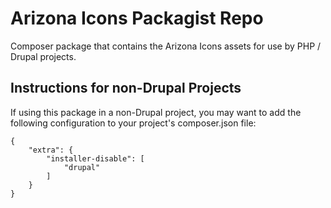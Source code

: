 # Arizona Icons Packagist Repo

Composer package that contains the Arizona Icons assets for
use by PHP / Drupal projects.

## Instructions for non-Drupal Projects
If using this package in a non-Drupal project, you may want to add the following
configuration to your project's composer.json file:

```
{
    "extra": {
        "installer-disable": [
            "drupal"
        ]
    }
}
```